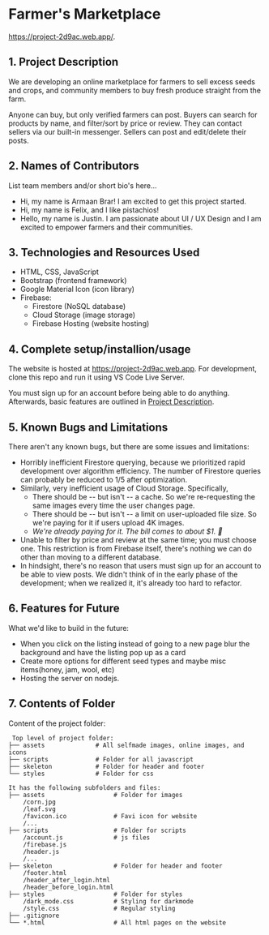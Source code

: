 # Farmer's Marketplace

<https://project-2d9ac.web.app/>.

## 1. Project Description

We are developing an online marketplace for farmers to sell excess seeds and crops, and community members to buy fresh produce straight from the farm.

Anyone can buy, but only verified farmers can post. Buyers can search for products by name, and filter/sort by price or review. They can contact sellers via our built-in messenger. Sellers can post and edit/delete their posts.

## 2. Names of Contributors

List team members and/or short bio's here...

* Hi, my name is Armaan Brar! I am excited to get this project started.
* Hi, my name is Felix, and I like pistachios!
* Hello, my name is Justin. I am passionate about UI / UX Design and I am excited to empower farmers and their communities.

## 3. Technologies and Resources Used

* HTML, CSS, JavaScript
* Bootstrap (frontend framework)
* Google Material Icon (icon library)
* Firebase:
  * Firestore (NoSQL database)
  * Cloud Storage (image storage)
  * Firebase Hosting (website hosting)

## 4. Complete setup/installion/usage

The website is hosted at <https://project-2d9ac.web.app>. For development, clone this repo and run it using VS Code Live Server.

You must sign up for an account before being able to do anything. Afterwards, basic features are outlined in [Project Description](#1-project-description).

## 5. Known Bugs and Limitations

There aren't any known bugs, but there are some issues and limitations:

* Horribly inefficient Firestore querying, because we prioritized rapid development over algorithm efficiency. The number of Firestore queries can probably be reduced to 1/5 after optimization.
* Similarly, very inefficient usage of Cloud Storage. Specifically,
  * There should be -- but isn't -- a cache. So we're re-requesting the same images every time the user changes page.
  * There should be -- but isn't -- a limit on user-uploaded file size. So we're paying for it if users upload 4K images.
  * *We're already paying for it. The bill comes to about $1. 🥲*
* Unable to filter by price and review at the same time; you must choose one.
This restriction is from Firebase itself, there's nothing we can do other than moving to a different database.
* In hindsight, there's no reason that users must sign up for an account to be able to view posts. We didn't think of in the early phase of the development; when we realized it, it's already too hard to refactor.

## 6. Features for Future

What we'd like to build in the future:

* When you click on the listing instead of going to a new page blur the background and have the listing pop up as a card
* Create more options for different seed types and maybe misc items(honey, jam, wool, etc)
* Hosting the server on nodejs.

## 7. Contents of Folder

Content of the project folder:

```text
 Top level of project folder: 
├── assets              # All selfmade images, online images, and icons
├── scripts             # Folder for all javascript
├── skeleton            # Folder for header and footer
└── styles              # Folder for css

It has the following subfolders and files:                 
├── assets                   # Folder for images
    /corn.jpg                
    /leaf.svg
    /favicon.ico             # Favi icon for website
    /...
├── scripts                  # Folder for scripts
    /account.js              # js files
    /firebase.js
    /header.js
    /...
├── skeleton                 # Folder for header and footer
    /footer.html
    /header_after_login.html
    /header_before_login.html
├── styles                   # Folder for styles
    /dark_mode.css           # Styling for darkmode
    /style.css               # Regular styling
├── .gitignore
└── *.html                   # All html pages on the website
```
